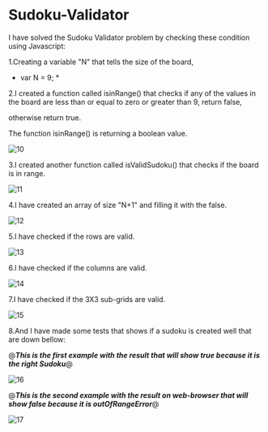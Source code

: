 # Sudoku-Validator
I have solved the Sudoku Validator problem by checking these condition using Javascript:

1.Creating a variable "N" that tells the size of the board,

* var N = 9; *

2.I created a function called isinRange() that checks if any of the values in the board are less than or equal to zero or greater than 9, return false,

otherwise return true. 

The function isinRange() is returning a boolean value.

![10](https://user-images.githubusercontent.com/44977687/167908880-f2c3cadf-dde4-40e8-a8d1-653765c0f87a.PNG)

3.I created another function called isValidSudoku() that checks if the board is in range.

![11](https://user-images.githubusercontent.com/44977687/167909412-bd45a626-ccc5-4cf0-ba75-da37fc53e594.PNG)

4.I have created an array of size "N+1" and filling it with the false.

![12](https://user-images.githubusercontent.com/44977687/167910185-8dda2f93-0e12-4369-b3d0-f210f95db790.PNG)

5.I have checked if the rows are valid.

![13](https://user-images.githubusercontent.com/44977687/167910512-0f8ebf67-f071-457f-b6b2-408a96fea104.PNG)

6.I have checked if the columns are valid.

![14](https://user-images.githubusercontent.com/44977687/167910899-c4326c5e-67e4-4bb3-8f2b-e7b677fbd2b2.PNG)

7.I have checked if the 3X3 sub-grids are valid.

![15](https://user-images.githubusercontent.com/44977687/167911253-d783d1a7-090e-4b4f-b823-d327870d3a1c.PNG)

8.And I have made some tests that shows if a sudoku is created well that are down bellow:

@***This is the first example with the result that will show true because it is the right Sudoku***@

![16](https://user-images.githubusercontent.com/44977687/167913325-888010a8-1201-4e4e-a4d0-502a2a7bb849.PNG)

@***This is the second example with the result on web-browser that will show false because it is outOfRangeError***@

![17](https://user-images.githubusercontent.com/44977687/167914188-f9df44bc-80a1-43ca-bf02-2102fb527f5d.PNG)

